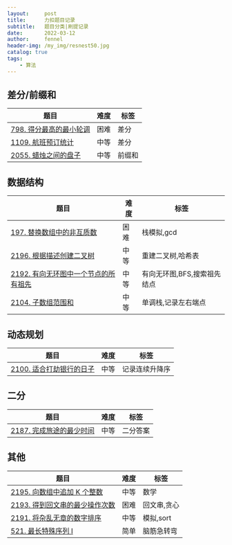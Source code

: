 ```yaml
---
layout:     post
title:      力扣题目记录
subtitle:   题目分类|刷提记录
date:       2022-03-12
author:     fennel
header-img: /my_img/resnest50.jpg
catalog: true
tags:
    - 算法
---
```


## 差分/前缀和

| 题目 | 难度 | 标签 |
|---|---|---|
| [798. 得分最高的最小轮调](https://leetcode-cn.com/problems/smallest-rotation-with-highest-score/) | 困难 | 差分 |
| [1109. 航班预订统计](https://leetcode-cn.com/problems/corporate-flight-bookings/) | 中等 | 差分 |
| [2055. 蜡烛之间的盘子](https://leetcode-cn.com/problems/plates-between-candles/) | 中等 | 前缀和 |

## 数据结构

| 题目 | 难度 | 标签 |
|---|---|---|
| [197. 替换数组中的非互质数](https://leetcode-cn.com/problems/replace-non-coprime-numbers-in-array/) | 困难 | 栈模拟,gcd |
| [2196. 根据描述创建二叉树](https://leetcode-cn.com/problems/create-binary-tree-from-descriptions/) | 中等 | 重建二叉树,哈希表 |
| [2192. 有向无环图中一个节点的所有祖先](https://leetcode-cn.com/problems/all-ancestors-of-a-node-in-a-directed-acyclic-graph/) | 中等 | 有向无环图,BFS,搜索祖先结点 |
| [2104. 子数组范围和](https://leetcode-cn.com/problems/sum-of-subarray-ranges/) | 中等 | 单调栈,记录左右端点 |

## 动态规划

| 题目 | 难度 | 标签 |
|---|---|---|
| [2100. 适合打劫银行的日子](https://leetcode-cn.com/problems/find-good-days-to-rob-the-bank/) | 中等 | 记录连续升降序 |

## 二分

| 题目 | 难度 | 标签 |
|---|---|---|
| [2187. 完成旅途的最少时间](https://leetcode-cn.com/problems/minimum-time-to-complete-trips/) | 中等 | 二分答案 |

## 其他

| 题目 | 难度 | 标签 |
|---|---|---|
| [2195. 向数组中追加 K 个整数](https://leetcode-cn.com/problems/append-k-integers-with-minimal-sum/) | 中等 | 数学 |
| [2193. 得到回文串的最少操作次数](https://leetcode-cn.com/problems/minimum-number-of-moves-to-make-palindrome/) | 困难 | 回文串,贪心 |
| [2191. 将杂乱无章的数字排序](https://leetcode-cn.com/problems/sort-the-jumbled-numbers/) | 中等 | 模拟,sort |
| [521. 最长特殊序列 Ⅰ](https://leetcode-cn.com/problems/longest-uncommon-subsequence-i/) | 简单 | 脑筋急转弯 |
